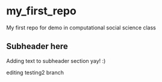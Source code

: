 # my_first_repo
My first repo for demo in computational social science class


## Subheader here

Adding text to subheader section yay! :)

editing testing2 branch
